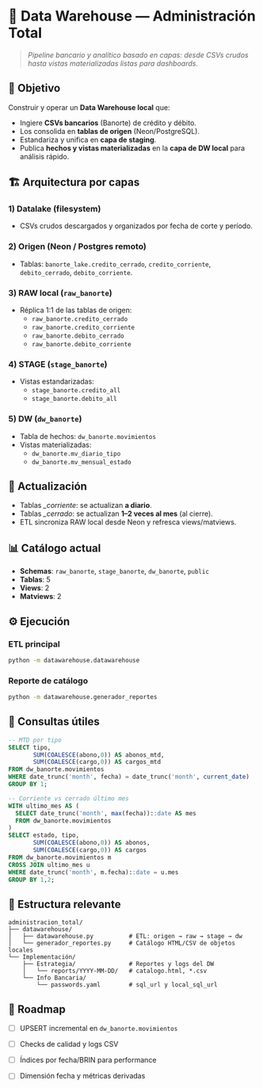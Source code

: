 # 💾 Data Warehouse — Administración Total

> *Pipeline bancario y analítico basado en capas: desde CSVs crudos hasta vistas materializadas listas para dashboards.*

## 🎯 Objetivo

Construir y operar un **Data Warehouse local** que:
- Ingiere **CSVs bancarios** (Banorte) de crédito y débito.
- Los consolida en **tablas de origen** (Neon/PostgreSQL).
- Estandariza y unifica en **capa de staging**.
- Publica **hechos y vistas materializadas** en la **capa de DW local** para análisis rápido.

## 🏗️ Arquitectura por capas

### 1) Datalake (filesystem)
- CSVs crudos descargados y organizados por fecha de corte y período.

### 2) Origen (Neon / Postgres remoto)
- Tablas: `banorte_lake.credito_cerrado`, `credito_corriente`, `debito_cerrado`, `debito_corriente`.

### 3) RAW local (`raw_banorte`)
- Réplica 1:1 de las tablas de origen:
  - `raw_banorte.credito_cerrado`
  - `raw_banorte.credito_corriente`
  - `raw_banorte.debito_cerrado`
  - `raw_banorte.debito_corriente`

### 4) STAGE (`stage_banorte`)
- Vistas estandarizadas:
  - `stage_banorte.credito_all`
  - `stage_banorte.debito_all`

### 5) DW (`dw_banorte`)
- Tabla de hechos: `dw_banorte.movimientos`
- Vistas materializadas:
  - `dw_banorte.mv_diario_tipo`
  - `dw_banorte.mv_mensual_estado`

## 🚦 Actualización

- Tablas *_corriente*: se actualizan **a diario**.
- Tablas *_cerrado*: se actualizan **1–2 veces al mes** (al cierre).
- ETL sincroniza RAW local desde Neon y refresca views/matviews.

## 📊 Catálogo actual

- **Schemas**: `raw_banorte`, `stage_banorte`, `dw_banorte`, `public`
- **Tablas**: 5
- **Views**: 2
- **Matviews**: 2

## ⚙️ Ejecución

### ETL principal
```bash
python -m datawarehouse.datawarehouse
```

### Reporte de catálogo
```bash
python -m datawarehouse.generador_reportes
```

## 🔎 Consultas útiles

```sql
-- MTD por tipo
SELECT tipo,
       SUM(COALESCE(abono,0)) AS abonos_mtd,
       SUM(COALESCE(cargo,0)) AS cargos_mtd
FROM dw_banorte.movimientos
WHERE date_trunc('month', fecha) = date_trunc('month', current_date)
GROUP BY 1;

-- Corriente vs cerrado último mes
WITH ultimo_mes AS (
  SELECT date_trunc('month', max(fecha))::date AS mes
  FROM dw_banorte.movimientos
)
SELECT estado, tipo,
       SUM(COALESCE(abono,0)) AS abonos,
       SUM(COALESCE(cargo,0)) AS cargos
FROM dw_banorte.movimientos m
CROSS JOIN ultimo_mes u
WHERE date_trunc('month', m.fecha)::date = u.mes
GROUP BY 1,2;
```

## 📁 Estructura relevante

```
administracion_total/
├── datawarehouse/
│   ├── datawarehouse.py          # ETL: origen → raw → stage → dw
│   └── generador_reportes.py     # Catálogo HTML/CSV de objetos locales
└── Implementación/
    ├── Estrategia/               # Reportes y logs del DW
    │   └── reports/YYYY-MM-DD/   # catalogo.html, *.csv
    └── Info Bancaria/
        └── passwords.yaml        # sql_url y local_sql_url
```

## 🧭 Roadmap

- [ ] UPSERT incremental en `dw_banorte.movimientos`
- [ ] Checks de calidad y logs CSV
- [ ] Índices por fecha/BRIN para performance
- [ ] Dimensión fecha y métricas derivadas


